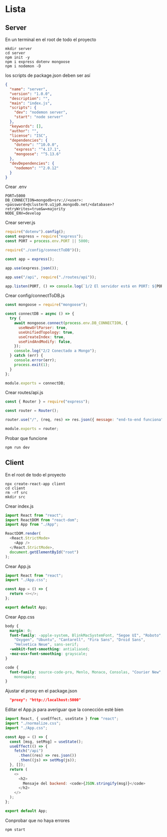 # Lista

## Server

En un terminal en el root de todo el proyecto

```
mkdir server
cd server
npm init -y
npm i express dotenv mongoose
npm i nodemon -D
```

los scripts de package.json deben ser así

```json
{
  "name": "server",
  "version": "1.0.0",
  "description": "",
  "main": "index.js",
  "scripts": {
    "dev": "nodemon server",
    "start": "node server"
  },
  "keywords": [],
  "author": "",
  "license": "ISC",
  "dependencies": {
    "dotenv": "^10.0.0",
    "express": "^4.17.1",
    "mongoose": "^5.13.6"
  },
  "devDependencies": {
    "nodemon": "^2.0.12"
  }
}
```

Crear .env

```
PORT=5000
DB_CONNECTION=mongodb+srv://<user>:<password>@cluster0.u1jp0.mongodb.net/<database>?retryWrites=true&w=majority
NODE_ENV=develop
```

Crear server.js

```javascript
require("dotenv").config();
const express = require("express");
const PORT = process.env.PORT || 5000;

require("./config/connectToDB")();

const app = express();

app.use(express.json());

app.use("/api", require("./routes/api"));

app.listen(PORT, () => console.log(`1/2 El servidor está en PORT: ${PORT}`));
```

Crear config/connectToDB.js

```javascript
const mongoose = require("mongoose");

const connectDB = async () => {
  try {
    await mongoose.connect(process.env.DB_CONNECTION, {
      useNewUrlParser: true,
      useUnifiedTopology: true,
      useCreateIndex: true,
      useFindAndModify: false,
    });
    console.log("2/2 Conectado a Mongo");
  } catch (err) {
    console.error(err);
    process.exit(1);
  }
};

module.exports = connectDB;
```

Crear routes/api.js

```javascript
const { Router } = require("express");

const router = Router();

router.use("/", (req, res) => res.json({ message: "end-to-end funciona" }));

module.exports = router;
```

Probar que funcione

```
npm run dev
```

## Client

En el root de todo el proyecto

```
npx create-react-app client
cd client
rm -rf src
mkdir src
```

Crear index.js

```javascript
import React from "react";
import ReactDOM from "react-dom";
import App from "./App";

ReactDOM.render(
  <React.StrictMode>
    <App />
  </React.StrictMode>,
  document.getElementById("root")
);
```

Crear App.js

```javascript
import React from "react";
import "./App.css";

const App = () => {
  return <></>;
};

export default App;
```

Crear App.css

```css
body {
  margin: 0;
  font-family: -apple-system, BlinkMacSystemFont, "Segoe UI", "Roboto",
    "Oxygen", "Ubuntu", "Cantarell", "Fira Sans", "Droid Sans",
    "Helvetica Neue", sans-serif;
  -webkit-font-smoothing: antialiased;
  -moz-osx-font-smoothing: grayscale;
}

code {
  font-family: source-code-pro, Menlo, Monaco, Consolas, "Courier New",
    monospace;
}
```

Ajustar el proxy en el package.json

```json
  "proxy": "http://localhost:5000"
```

Editar el App.js para averiguar que la conección esté bien

```javascript
import React, { useEffect, useState } from "react";
import "./normalize.css";
import "./App.css";

const App = () => {
  const [msg, setMsg] = useState();
  useEffect(() => {
    fetch("/api")
      .then((res) => res.json())
      .then((js) => setMsg(js));
  }, []);
  return (
    <>
      <h2>
        Mensaje del backend: <code>{JSON.stringify(msg)}</code>
      </h2>
    </>
  );
};

export default App;
```

Conprobar que no haya errores

```
npm start
```
